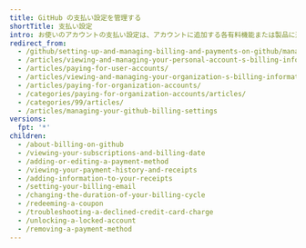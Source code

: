 ```yaml
---
title: GitHub の支払い設定を管理する
shortTitle: 支払い設定
intro: お使いのアカウントの支払い設定は、アカウントに追加する各有料機能または製品に適用されます。 支払い方法、支払いサイクル、支払い請求先メールアドレスなどの設定を管理できます。 また、ご利用のプラン、請求日、支払い履歴、過去の領収証などの支払い情報を表示することもできます。
redirect_from:
  - /github/setting-up-and-managing-billing-and-payments-on-github/managing-your-github-billing-settings
  - /articles/viewing-and-managing-your-personal-account-s-billing-information/
  - /articles/paying-for-user-accounts/
  - /articles/viewing-and-managing-your-organization-s-billing-information/
  - /articles/paying-for-organization-accounts/
  - /categories/paying-for-organization-accounts/articles/
  - /categories/99/articles/
  - /articles/managing-your-github-billing-settings
versions:
  fpt: '*'
children:
  - /about-billing-on-github
  - /viewing-your-subscriptions-and-billing-date
  - /adding-or-editing-a-payment-method
  - /viewing-your-payment-history-and-receipts
  - /adding-information-to-your-receipts
  - /setting-your-billing-email
  - /changing-the-duration-of-your-billing-cycle
  - /redeeming-a-coupon
  - /troubleshooting-a-declined-credit-card-charge
  - /unlocking-a-locked-account
  - /removing-a-payment-method
---
```


